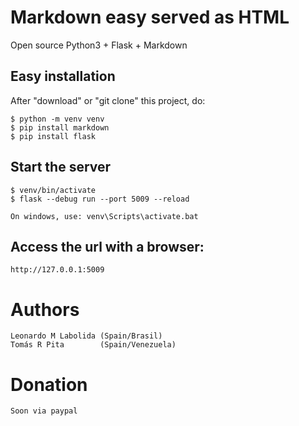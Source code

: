 # Markdown easy served as HTML 

Open source
Python3 + Flask + Markdown


## Easy installation

After "download" or "git clone" this project, do:

    $ python -m venv venv
    $ pip install markdown
    $ pip install flask

## Start the server

    $ venv/bin/activate
    $ flask --debug run --port 5009 --reload

    On windows, use: venv\Scripts\activate.bat

## Access the url with a browser:

    http://127.0.0.1:5009



# Authors
    Leonardo M Labolida (Spain/Brasil)
    Tomás R Pita        (Spain/Venezuela)

# Donation

    Soon via paypal
